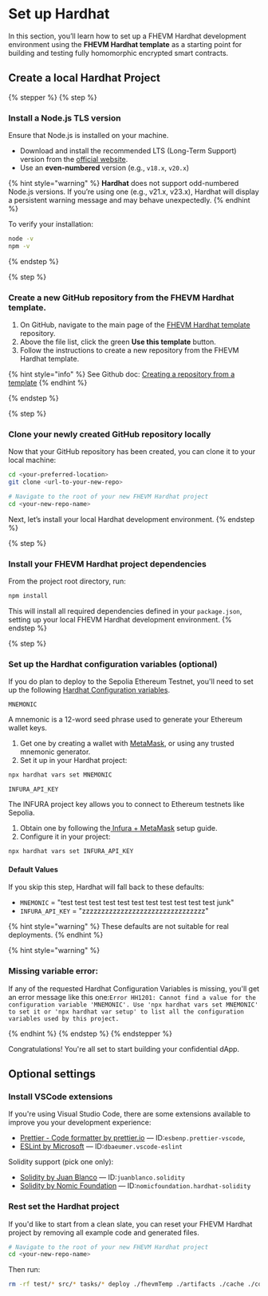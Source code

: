# Set up Hardhat

In this section, you’ll learn how to set up a FHEVM Hardhat development environment using the **FHEVM Hardhat template** as a starting point for building and testing fully homomorphic encrypted smart contracts.

## Create a local Hardhat Project

{% stepper %} {% step %}

### Install a Node.js TLS version

Ensure that Node.js is installed on your machine.

- Download and install the recommended LTS (Long-Term Support) version from the [official website](https://nodejs.org/en).
- Use an **even-numbered** version (e.g., `v18.x`, `v20.x`)

{% hint style="warning" %}
**Hardhat** does not support odd-numbered Node.js versions. If you’re using one (e.g., v21.x, v23.x), Hardhat will display a persistent warning message and may behave unexpectedly.
{% endhint %}

To verify your installation:

```sh
node -v
npm -v
```

{% endstep %}

{% step %}

### Create a new GitHub repository from the FHEVM Hardhat template.

1. On GitHub, navigate to the main page of the [FHEVM Hardhat template](https://github.com/zama-ai/fhevm-hardhat-template) repository.
2. Above the file list, click the green **Use this template** button.
3. Follow the instructions to create a new repository from the FHEVM Hardhat template.

{% hint style="info" %}
See Github doc: [Creating a repository from a template](https://docs.github.com/en/repositories/creating-and-managing-repositories/creating-a-repository-from-a-template#creating-a-repository-from-a-template)
{% endhint %}

{% endstep %}

{% step %}

### Clone your newly created GitHub repository locally

Now that your GitHub repository has been created, you can clone it to your local machine:

```sh
cd <your-preferred-location>
git clone <url-to-your-new-repo>

# Navigate to the root of your new FHEVM Hardhat project
cd <your-new-repo-name>
```

Next, let’s install your local Hardhat development environment. {% endstep %}

{% step %}

### Install your FHEVM Hardhat project dependencies

From the project root directory, run:

```sh
npm install
```

This will install all required dependencies defined in your `package.json`, setting up your local FHEVM Hardhat development environment. {% endstep %}

{% step %}

### Set up the Hardhat configuration variables (optional)

If you do plan to deploy to the Sepolia Ethereum Testnet, you'll need to set up the following [Hardhat Configuration variables](https://hardhat.org/hardhat-runner/docs/guides/configuration-variables).

`MNEMONIC`

A mnemonic is a 12-word seed phrase used to generate your Ethereum wallet keys.

1. Get one by creating a wallet with [MetaMask](https://metamask.io/), or using any trusted mnemonic generator.
2. Set it up in your Hardhat project:

```sh
npx hardhat vars set MNEMONIC
```

`INFURA_API_KEY`

The INFURA project key allows you to connect to Ethereum testnets like Sepolia.

1. Obtain one by following the[ Infura + MetaMask](https://docs.metamask.io/services/get-started/infura/) setup guide.
2. Configure it in your project:

```sh
npx hardhat vars set INFURA_API_KEY
```

#### Default Values

If you skip this step, Hardhat will fall back to these defaults:

- `MNEMONIC` = "test test test test test test test test test test test junk"
- `INFURA_API_KEY` = "zzzzzzzzzzzzzzzzzzzzzzzzzzzzzzzz"

{% hint style="warning" %}
These defaults are not suitable for real deployments.
{% endhint %}

{% hint style="warning" %}

### Missing variable error:

If any of the requested Hardhat Configuration Variables is missing, you'll get an error message like this one:`Error HH1201: Cannot find a value for the configuration variable 'MNEMONIC'. Use 'npx hardhat vars set MNEMONIC' to set it or 'npx hardhat var setup' to list all the configuration variables used by this project.`

{% endhint %} {% endstep %} {% endstepper %}

Congratulations! You're all set to start building your confidential dApp.

## Optional settings

### Install VSCode extensions

If you're using Visual Studio Code, there are some extensions available to improve you your development experience:

- [Prettier - Code formatter by prettier.io](https://marketplace.visualstudio.com/items?itemName=esbenp.prettier-vscode) — ID:`esbenp.prettier-vscode`,
- [ESLint by Microsoft](https://marketplace.visualstudio.com/items?itemName=dbaeumer.vscode-eslint) — ID:`dbaeumer.vscode-eslint`

Solidity support (pick one only):

- [Solidity by Juan Blanco](https://marketplace.visualstudio.com/items?itemName=JuanBlanco.solidity) — ID:`juanblanco.solidity`
- [Solidity by Nomic Foundation](https://marketplace.visualstudio.com/items?itemName=NomicFoundation.hardhat-solidity) — ID:`nomicfoundation.hardhat-solidity`

### Rest set the Hardhat project

If you'd like to start from a clean slate, you can reset your FHEVM Hardhat project by removing all example code and generated files.

```sh
# Navigate to the root of your new FHEVM Hardhat project
cd <your-new-repo-name>
```

Then run:

```sh
rm -rf test/* src/* tasks/* deploy ./fhevmTemp ./artifacts ./cache ./coverage ./types ./coverage.json ./dist
```
